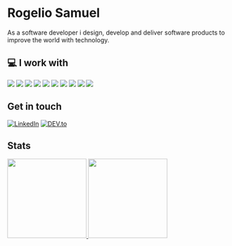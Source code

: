 # Rogelio Samuel  <!-- [@rsam_621](https://twitter.com/rsam_621) -->

As a software developer i design, develop and deliver software products to improve the world with technology.

## :computer: I work with

![](https://img.shields.io/badge/-Node.js-black?logo=node.js&style=for-the-badge) ![](https://img.shields.io/badge/-Reactjs-black?logo=react&style=for-the-badge) ![](https://img.shields.io/badge/-Javascrip-black?logo=javascript&style=for-the-badge) ![](https://img.shields.io/badge/-Typescript-black?logo=typescript&style=for-the-badge) ![](https://img.shields.io/badge/-MySQL-black?logo=mysql&style=for-the-badge) ![](https://img.shields.io/badge/-mongoDB-black?logo=mongodb&style=for-the-badge) ![](https://img.shields.io/badge/-Jest-black?logo=jest&style=for-the-badge) ![](https://img.shields.io/badge/-Git-black?logo=git&style=for-the-badge) ![](https://img.shields.io/badge/-GitHub-black?logo=github&style=for-the-badge) ![](https://img.shields.io/badge/-Postman-black?logo=postman&style=for-the-badge)

## Get in touch

<a href="https://www.linkedin.com/in/rogelio-samuel-moreno-corrales/" target="_blank"><img src="https://img.shields.io/badge/Rogelio Samuel-%230077B5.svg?&style=for-the-badge&logo=linkedin&logoColor=white" alt="LinkedIn"></a>
<a href="https://dev.to/rogeliosamuel621" target="_blank"><img src="https://img.shields.io/badge/rogeliosamuel621-%230A0A0A.svg?&style=for-the-badge&logo=DEV.to&logoColor=white" alt="DEV.to"></a>

## Stats
<div style="display: flex;">
  <a href="https://github.com/macs15">
  <img height="180em" src="https://github-readme-stats.vercel.app/api?username=sam-621&show_icons=true&include_all_commits=true&count_private=true&hide=contribs&theme=dark"/>
  <img height="180em" src="https://github-readme-stats.vercel.app/api/top-langs/?username=sam-621&layout=compact&theme=dark"/>
</div>


<!--
- 🔭 I’m currently working on ...
- 🌱 I’m currently learning ...
- 👯 I’m looking to collaborate on ...
- 🤔 I’m looking for help with ...
- 💬 Ask me about ...
- 📫 How to reach me: ...
- 😄 Pronouns: ...
- ⚡ Fun fact: ...
-->
